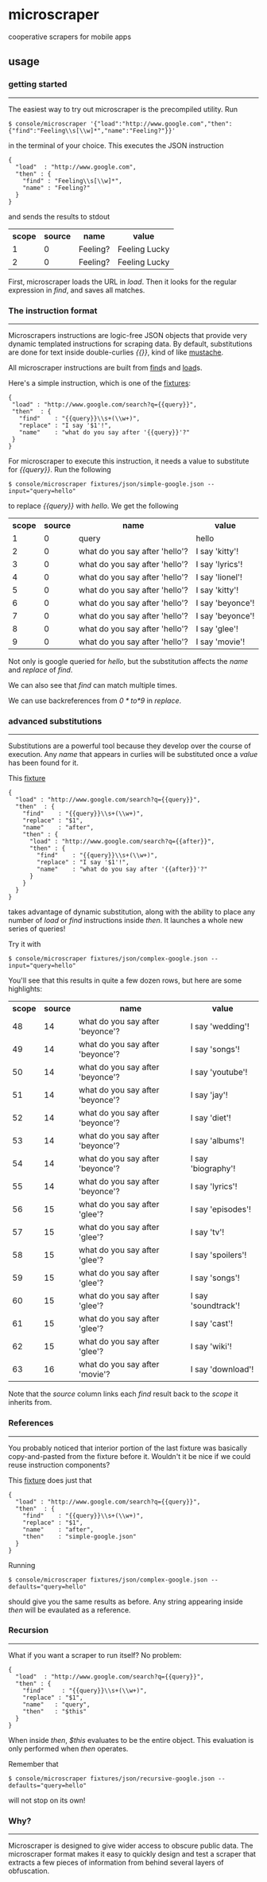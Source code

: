 # microscraper

cooperative scrapers for mobile apps

## usage ##

### getting started ###

---

The easiest way to try out microscraper is the precompiled utility. Run

    $ console/microscraper '{"load":"http://www.google.com","then":{"find":"Feeling\\s[\\w]*","name":"Feeling?"}}'

in the terminal of your choice.  This executes the JSON instruction

    {
      "load"  : "http://www.google.com",
      "then" : {
        "find" : "Feeling\\s[\\w]*",
        "name" : "Feeling?"
      }
    }

and sends the results to stdout

<table>
  <tr><th>scope<th>source <th>name     <th>value
  <tr><td>1    <td>0      <td>Feeling? <td>Feeling Lucky
  <tr><td>2    <td>0      <td>Feeling? <td>Feeling Lucky
</table>

First, microscraper loads the URL in *load*.  Then it looks for the regular expression in *find*, and saves all matches.

### The instruction format ###

---

Microscrapers instructions are logic-free JSON objects that provide very dynamic templated instructions for scraping data.
By default, substitutions are done for text inside double-curlies *{{}}*, kind of like [mustache](http://mustache.github.com/).

All microscraper instructions are built from [find](microscraper-client/blob/master/doc/find.md)s and [load](microscraper-client/blob/master/doc/load.md)s.

Here's a simple instruction, which is one of the [fixtures](microscraper-client/blob/master/fixtures/json/simple-google.json):

    {
     "load" : "http://www.google.com/search?q={{query}}",
     "then"  : {
       "find"    : "{{query}}\\s+(\\w+)",
       "replace" : "I say '$1'!",
       "name"    : "what do you say after '{{query}}'?"
     }
    }

For microscraper to execute this instruction, it needs a value to substitute for *{{query}}*.  Run the following

    $ console/microscraper fixtures/json/simple-google.json --input="query=hello"

to replace *{{query}}* with *hello*.  We get the following

<table>
  <tr><th>scope<th>source<th>name<th>value</tr>
  <tr><td>1 <td>0        <td>query                                   <td>hello
  <tr><td>2 <td>0        <td>what do you say after 'hello'?          <td>I say 'kitty'!
  <tr><td>3 <td>0        <td>what do you say after 'hello'?          <td>I say 'lyrics'!
  <tr><td>4 <td>0        <td>what do you say after 'hello'?          <td>I say 'lionel'!
  <tr><td>5 <td>0        <td>what do you say after 'hello'?          <td>I say 'kitty'!
  <tr><td>6 <td>0        <td>what do you say after 'hello'?          <td>I say 'beyonce'!
  <tr><td>7 <td>0        <td>what do you say after 'hello'?          <td>I say 'beyonce'!
  <tr><td>8 <td>0        <td>what do you say after 'hello'?          <td>I say 'glee'!   
  <tr><td>9 <td>0        <td>what do you say after 'hello'?          <td>I say 'movie'!  
</table>

Not only is google queried for *hello*, but the substitution affects the *name* and *replace* of *find*.

We can also see that *find* can match multiple times.

We can use backreferences from *$0* to *$9* in *replace*.

### advanced substitutions ###

---

Substitutions are a powerful tool because they develop over the course of execution.  Any *name* that appears in 
curlies will be substituted once a *value* has been found for it.

This [fixture](microscraper-client/blob/master/fixtures/json/complex-google.json)

    {
      "load" : "http://www.google.com/search?q={{query}}",
      "then"  : {
        "find"    : "{{query}}\\s+(\\w+)",
        "replace" : "$1",
        "name"    : "after",
        "then" : {
          "load" : "http://www.google.com/search?q={{after}}",
          "then" : {
            "find"    : "{{query}}\\s+(\\w+)",
            "replace" : "I say '$1'!",
            "name"    : "what do you say after '{{after}}'?"
          }
        }
      }
    }

takes advantage of dynamic substitution, along with the ability to place any number of *load* or *find* instructions inside *then*.  It launches a whole new series of queries!

Try it with

    $ console/microscraper fixtures/json/complex-google.json --input="query=hello"

You'll see that this results in quite a few dozen rows, but here are some highlights:

<table>
  <tr><th>scope  <th>source <th>name                       <th>value
  <tr><td>48     <td>14  <td>what do you say after 'beyonce'? <td>I say 'wedding'!
  <tr><td>49     <td>14  <td>what do you say after 'beyonce'? <td>I say 'songs'!
  <tr><td>50     <td>14  <td>what do you say after 'beyonce'? <td>I say 'youtube'!
  <tr><td>51     <td>14  <td>what do you say after 'beyonce'? <td>I say 'jay'!
  <tr><td>52     <td>14  <td>what do you say after 'beyonce'? <td>I say 'diet'!
  <tr><td>53     <td>14  <td>what do you say after 'beyonce'? <td>I say 'albums'!
  <tr><td>54     <td>14  <td>what do you say after 'beyonce'? <td>I say 'biography'!
  <tr><td>55     <td>14  <td>what do you say after 'beyonce'? <td>I say 'lyrics'!
  <tr><td>56     <td>15  <td>what do you say after 'glee'?    <td>I say 'episodes'!
  <tr><td>57     <td>15  <td>what do you say after 'glee'?    <td>I say 'tv'!
  <tr><td>58     <td>15  <td>what do you say after 'glee'?    <td>I say 'spoilers'!
  <tr><td>59     <td>15  <td>what do you say after 'glee'?    <td>I say 'songs'!
  <tr><td>60     <td>15  <td>what do you say after 'glee'?    <td>I say 'soundtrack'!
  <tr><td>61     <td>15  <td>what do you say after 'glee'?    <td>I say 'cast'!
  <tr><td>62     <td>15  <td>what do you say after 'glee'?    <td>I say 'wiki'!
  <tr><td>63     <td>16  <td>what do you say after 'movie'?   <td>I say 'download'!
</table>

Note that the *source* column links each *find* result back to the *scope* it inherits from.

### References ###

---

You probably noticed that interior portion of the last fixture was basically copy-and-pasted from the fixture
before it.  Wouldn't it be nice if we could reuse instruction components?

This [fixture](microscraper-client/blob/master/fixtures/json/reference-google.json) does just that

    {
      "load" : "http://www.google.com/search?q={{query}}",
      "then"  : {
        "find"    : "{{query}}\\s+(\\w+)",
        "replace" : "$1",
        "name"    : "after",
        "then"    : "simple-google.json"
      }
    }

Running

    $ console/microscraper fixtures/json/complex-google.json --defaults="query=hello"

should give you the same results as before.  Any string appearing inside *then* will be evaulated as a reference.

### Recursion ###

---

What if you want a scraper to run itself?  No problem:

    {
      "load"  : "http://www.google.com/search?q={{query}}",
      "then" : {
        "find"     : "{{query}}\\s+(\\w+)",
        "replace" : "$1",
        "name"   : "query",
        "then"   : "$this"
      }
    }

When inside *then*, *$this* evaluates to be the entire object.  This evaluation is only performed when *then*
operates.

Remember that

    $ console/microscraper fixtures/json/recursive-google.json --defaults="query=hello"

will not stop on its own!

### Why? ###

---

Microscraper is designed to give wider access to obscure public data.  The microscraper format makes it easy to quickly design and test a scraper that extracts a few pieces of information from behind several layers of obfuscation.
